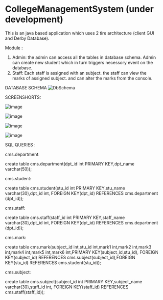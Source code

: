 # CollegeManagementSystem (under development)

This is an java based application which uses 2 tire architecture (client GUI and Derby Database).

Module : 

1. Admin: the admin can access all the tables in database schema. Admin can create new student which in turn triggers necessory event on the database.
2. Staff: Each staff is assigned with an subject. the staff can view the marks of assigned subject. and can alter the marks from the console.

DATABASE SCHEMA
![DbSchema](https://user-images.githubusercontent.com/52366077/123975324-dd126400-d9da-11eb-916b-8118e9dd7b62.jpg)



SCREENSHORTS: 

![image](https://user-images.githubusercontent.com/52366077/123999596-510b3700-d9f0-11eb-9eae-8442a22d8b01.png)

![image](https://user-images.githubusercontent.com/52366077/123999785-80ba3f00-d9f0-11eb-9622-01acb336579e.png)

![image](https://user-images.githubusercontent.com/52366077/123999686-68e2bb00-d9f0-11eb-94b0-95ce75f91eda.png)


![image](https://user-images.githubusercontent.com/52366077/123976904-29aa6f00-d9dc-11eb-85f8-5ab0743157a7.png)


SQL QUERIES :
 
cms.department:  

create table cms.department(dpt_id int PRIMARY KEY,dpt_name varchar(50));

cms.student: 

create table cms.student(stu_id int PRIMARY KEY,stu_name varchar(30),dpt_id int, FOREIGN KEY(dpt_id) REFERENCES cms.department (dpt_id));

cms.staff:  

create table cms.staff(staff_id int PRIMARY KEY,staff_name varchar(30),dpt_id int, FOREIGN KEY(dpt_id) REFERENCES cms.department (dpt_id));

cms.mark: 

create table cms.mark(subject_id int,stu_id int,mark1 int,mark2 int,mark3 int,mark4 int,mark5 int,mark6 int,PRIMARY KEY(subject_id,stu_id), FOREIGN KEY(subject_id) REFERENCES cms.subject(subject_id),FOREIGN KEY(stu_id) REFERENCES cms.student(stu_id));

cms.subject:

create table cms.subject(subject_id int PRIMARY KEY,subject_name varchar(30),staff_id int, FOREIGN KEY(staff_id) REFERENCES cms.staff(staff_id));



